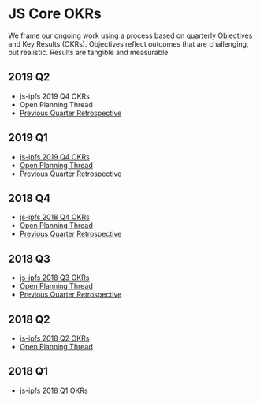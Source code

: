 # JS Core OKRs

We frame our ongoing work using a process based on quarterly Objectives and Key Results (OKRs). Objectives reflect outcomes that are challenging, but realistic. Results are tangible and measurable.

## 2019 Q2

- js-ipfs 2019 Q4 OKRs
- Open Planning Thread
- [Previous Quarter Retrospective](https://trello.com/b/vuNmdZTm/2019-q1-retro)

## 2019 Q1

- [js-ipfs 2019 Q4 OKRs](https://docs.google.com/spreadsheets/d/1BtOfd7s9oYO5iKsIorCpsm4QuQoIsoZzSz7GItE-9ys/edit#gid=274358435)
- [Open Planning Thread](https://github.com/ipfs/team-mgmt/pull/799)
- [Previous Quarter Retrospective](https://docs.google.com/document/d/1z6_eTW_8pI5VUj5UMq4K_Gpofofd7ENwzLdEBCuNULI/edit)

## 2018 Q4

- [js-ipfs 2018 Q4 OKRs](https://docs.google.com/spreadsheets/d/139lROP7-Ee4M4S7A_IO4iIgSgugYm7dct620LYnalII/edit#gid=274358435)
- [Open Planning Thread](https://github.com/ipfs/js-ipfs/pull/1566)
- [Previous Quarter Retrospective](https://docs.google.com/document/d/1ITVW5yysj0bZiluEKasQ57edpNwOZ-P5GQGgoclwQno/edit)

## 2018 Q3

- [js-ipfs 2018 Q3 OKRs](https://docs.google.com/spreadsheets/d/19vjigg4locq4fO6JXyobS2yTx-k-fSzlFM5ngZDPDbQ/edit#gid=274358435)
- [Open Planning Thread](https://github.com/ipfs/js-ipfs/pull/1409)
- [Previous Quarter Retrospective](https://docs.google.com/document/d/1N4xAIHFfbr3ZpUSaPC0wJaruNQNM8nxTt3nai9TtvSI/edit#heading=h.y8lua98atzlj)

## 2018 Q2

- [js-ipfs 2018 Q2 OKRs](https://docs.google.com/spreadsheets/d/1xIhKROxFlsY9M9on37D5rkbSsm4YtjRQvG2unHScApA/edit#gid=274358435)
- [Open Planning Thread](https://github.com/ipfs/js-ipfs/pull/1281)

## 2018 Q1

- [js-ipfs 2018 Q1 OKRs](https://docs.google.com/spreadsheets/u/1/d/1clB-W489rJpbOEs2Q7Q2Jf1WMXHQxXgccBcUJS9QTiI/edit#gid=2079514081)
